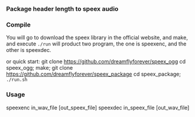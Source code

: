 ### Package header length to speex audio

### Compile
You will go to download the speex library in the official website, and make,
and execute `./run` will product two program, the one is speexenc, and the
other is speexdec.

or quick start:
git clone https://github.com/dreamflyforever/speex_ogg
cd speex_ogg; make;
git clone https://github.com/dreamflyforever/speex_package
cd speex_package;
`./run.sh`

### Usage
speexenc in_wav_file [out_speex_file]
speexdec in_speex_file [out_wav_file]
